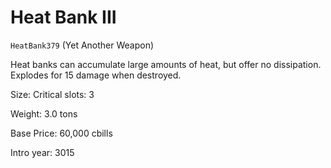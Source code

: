 # Heat Bank III

`HeatBank379` (Yet Another Weapon)

Heat banks can accumulate large amounts of heat, but offer no dissipation. Explodes for 15 damage when destroyed.

Size: Critical slots: 3

Weight: 3.0 tons

Base Price: 60,000 cbills

Intro year: 3015

